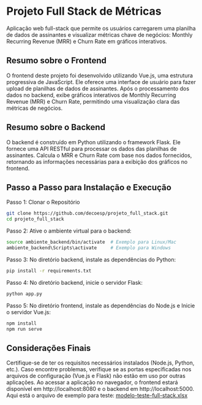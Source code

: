 # Projeto Full Stack de Métricas

Aplicação web full-stack que permite os usuários carregarem uma planilha de dados de assinantes e visualizar métricas chave de negócios: Monthly Recurring Revenue (MRR) e Churn Rate em gráficos interativos.

## Resumo sobre o Frontend
O frontend deste projeto foi desenvolvido utilizando Vue.js, uma estrutura progressiva de JavaScript. Ele oferece uma interface de usuário para fazer upload de planilhas de dados de assinantes. Após o processamento dos dados no backend, exibe gráficos interativos de Monthly Recurring Revenue (MRR) e Churn Rate, permitindo uma visualização clara das métricas de negócios.

## Resumo sobre o Backend
O backend é construído em Python utilizando o framework Flask. Ele fornece uma API RESTful para processar os dados das planilhas de assinantes. Calcula o MRR e Churn Rate com base nos dados fornecidos, retornando as informações necessárias para a exibição dos gráficos no frontend.

## Passo a Passo para Instalação e Execução

Passo 1: Clonar o Repositório

```sh
git clone https://github.com/decoesp/projeto_full_stack.git
cd projeto_full_stack
```
Passo 2: Ative o ambiente virtual para o backend: 

```sh
source ambiente_backend/bin/activate  # Exemplo para Linux/Mac
ambiente_backend\Scripts\activate     # Exemplo para Windows
```

Passo 3: No diretório backend, instale as dependências do Python:

```sh
pip install -r requirements.txt
```

Passo 4: No diretório backend, inicie o servidor Flask:

```sh
python app.py
```
Passo 5: No diretório frontend, instale as dependências do Node.js e Inicie o servidor Vue.js:

```sh
npm install
npm run serve
```

## Considerações Finais
Certifique-se de ter os requisitos necessários instalados (Node.js, Python, etc.). Caso encontre problemas, verifique se as portas especificadas nos arquivos de configuração (Vue.js e Flask) não estão em uso por outras aplicações. Ao acessar a aplicação no navegador, o frontend estará disponível em http://localhost:8080 e o backend em http://localhost:5000. Aqui está o arquivo de exemplo para teste: [modelo-teste-full-stack.xlsx](https://github.com/decoesp/projeto_full_stack/files/13892838/modelo-teste-full-stack.xlsx)

